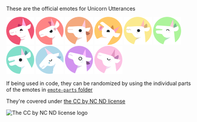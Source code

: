 These are the official emotes for Unicorn Utterances

<img alt="The 'chin' emote" src="./chin.png" width="75"/> <img alt="The 'mad' emote" src="./mad.png" width="75"/> <img alt="The 'neutral' emote" src="./neutral.png" width="75"/> <img alt="The 'blep' emote" src="./blep.png" width="75"/> <img alt="The 'tired' emote" src="./tired.png" width="75"/> <img alt="The 'happy' emote" src="./happy.png" width="75"/> <img alt="The 'hello' emote" src="./hello.png" width="75"/> <img alt="The 'sad' emote" src="./sad.png" width="75"/> <img alt="The 'scared' emote" src="./scared.png" width="75"/> <img alt="The 'proud' emote" src="./proud.png" width="75"/>

If being used in code, they can be randomized by using the individual parts of the emotes in [`emote-parts` folder](../emote-parts)

They're covered under [the CC by NC ND license](https://creativecommons.org/licenses/by-nc-nd/4.0/)

![The CC by NC ND license logo](https://i.creativecommons.org/l/by-nc-sa/4.0/88x31.png)

